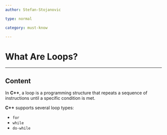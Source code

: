 ```yaml
---
author: Stefan-Stojanovic

type: normal

category: must-know

---
```


# What Are Loops?

---

## Content

In **C++**, a loop is a programming structure that repeats a sequence of instructions until a specific condition is met. 

**C++** supports several loop types:
- `for`
- `while`
- `do-while`